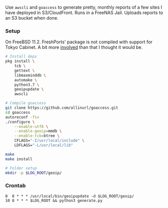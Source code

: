 Use `awscli` and `goaccess` to generate pretty, monthly reports of a few sites I have deployed in S3/CloudFront. Runs in a FreeNAS Jail. Uploads reports to an S3 bucket when done.

### Setup

On FreeBSD 11.2. FreshPorts' package is not compiled with support for Tokyo Cabinet. A bit more [involved](https://github.com/allinurl/goaccess/issues/1467) than that I thought it would be.

```bash
# Install deps
pkg install \
    tcb \
    gettext \
    libmaxminddb \
    automake \
    python3.7 \
    geoipupdate \
    awscli

# Compile goaccess
git clone https://github.com/allinurl/goaccess.git
cd goaccess
autoreconf -fiv
./configure \
    --enable-utf8 \
    --enable-geoip=mmdb \
    --enable-tcb=btree \
    CFLAGS="-I/usr/local/include" \
    LDFLAGS="-L/usr/local/lib"

make
make install

# Folder setup
mkdir -p $LOG_ROOT/geoip/
```

### Crontab

```
0  0 * * * /usr/local/bin/geoipupdate -d $LOG_ROOT/geoip/
10 0 * * * $LOG_ROOT && python3 generate.py
```
